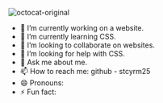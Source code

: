 ![octocat-original](https://user-images.githubusercontent.com/122101024/211028998-37c65541-18c6-463c-816f-303d2f91c93e.png)

- 🔭 I’m currently working on a website.
- 🌱 I’m currently learning CSS.
- 👯 I’m looking to collaborate on websites.
- 🤔 I’m looking for help with CSS.
- 💬 Ask me about me.
- 📫 How to reach me: github - stcyrm25
- 😄 Pronouns: 
- ⚡ Fun fact: 
